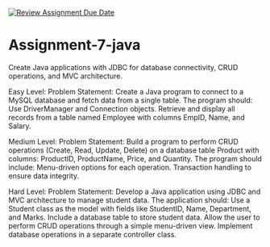 [![Review Assignment Due Date](https://classroom.github.com/assets/deadline-readme-button-22041afd0340ce965d47ae6ef1cefeee28c7c493a6346c4f15d667ab976d596c.svg)](https://classroom.github.com/a/tj_pGurT)
# Assignment-7-java


Create Java applications with JDBC for database connectivity, CRUD operations, and MVC architecture.


Easy Level:
Problem Statement:
Create a Java program to connect to a MySQL database and fetch data from a single table. The program should:
Use DriverManager and Connection objects.
Retrieve and display all records from a table named Employee with columns EmpID, Name, and Salary.

Medium Level:
Problem Statement:
Build a program to perform CRUD operations (Create, Read, Update, Delete) on a database table Product with columns:
ProductID, ProductName, Price, and Quantity.
The program should include:
Menu-driven options for each operation.
Transaction handling to ensure data integrity.

Hard Level:
Problem Statement:
Develop a Java application using JDBC and MVC architecture to manage student data. The application should:
Use a Student class as the model with fields like StudentID, Name, Department, and Marks.
Include a database table to store student data.
Allow the user to perform CRUD operations through a simple menu-driven view.
Implement database operations in a separate controller class.

